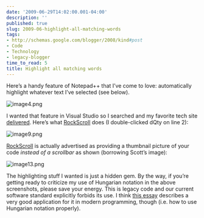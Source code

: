 ```yaml
---
date: '2009-06-29T14:02:00.001-04:00'
description: ''
published: true
slug: 2009-06-highlight-all-matching-words
tags:
- http://schemas.google.com/blogger/2008/kind#post
- Code
- Technology
- legacy-blogger
time_to_read: 5
title: Highlight all matching words
---
```



Here’s a handy feature of Notepad++ that I’ve come to love: automatically highlight whatever text I’ve selected (see below).

![image4.png](image4.png) 

I wanted that feature in Visual Studio so I searched and my favorite tech site [delivered](http://stackoverflow.com/questions/256931/how-to-highlight-occurrences-of-a-search-term-in-text-in-visual-studio). Here’s what [RockScroll](http://www.hanselman.com/blog/IntroducingRockScroll.aspx) does (I double-clicked dQty on line 2):

![image9.png](image9.png) 

[RockScroll](http://www.hanselman.com/blog/IntroducingRockScroll.aspx) is actually advertised as providing a thumbnail picture of your code *instead of a scrollbar* as shown (borrowing Scott’s image):

![image13.png](image13.png)

The highlighting stuff I wanted is just a hidden gem. By the way, if you’re getting ready to criticize my use of Hungarian notation in the above screenshots, please save your energy. This is legacy code and our current software standard explicitly forbids its use. I think [this essay](http://www.joelonsoftware.com/articles/Wrong.html) describes a very good application for it in modern programming, though (i.e. how to use Hungarian notation properly).